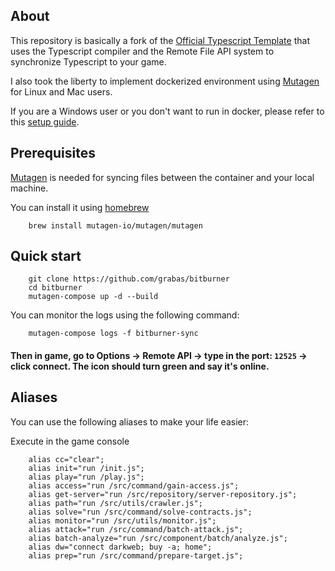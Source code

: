 ## About
This repository is basically a fork of the [Official Typescript Template](https://github.com/bitburner-official/typescript-template) that uses the Typescript compiler and the Remote File API system to synchronize Typescript to your game.

I also took the liberty to implement dockerized environment using [Mutagen](https://mutagen.io) for Linux and Mac users.

If you are a Windows user or you don't want to run in docker, please refer to this [setup guide](https://github.com/bitburner-official/typescript-template).

## Prerequisites
[Mutagen](https://mutagen.io) is needed for syncing files between the container and your local machine.

You can install it using [homebrew](https://brew.sh)

```
    brew install mutagen-io/mutagen/mutagen
```



## Quick start

```
    git clone https://github.com/grabas/bitburner
    cd bitburner
    mutagen-compose up -d --build
```

You can monitor the logs using the following command:

```
    mutagen-compose logs -f bitburner-sync
```

#### Then in game, go to Options -> Remote API -> type in the port: `12525` -> click connect. The icon should turn green and say it's online.

## Aliases
You can use the following aliases to make your life easier:

Execute in the game console

```
    alias cc="clear";
    alias init="run /init.js";
    alias play="run /play.js";
    alias access="run /src/command/gain-access.js";
    alias get-server="run /src/repository/server-repository.js";
    alias path="run /src/utils/crawler.js";
    alias solve="run /src/command/solve-contracts.js";
    alias monitor="run /src/utils/monitor.js";
    alias attack="run /src/command/batch-attack.js";
    alias batch-analyze="run /src/component/batch/analyze.js";
    alias dw="connect darkweb; buy -a; home";
    alias prep="run /src/command/prepare-target.js";
```